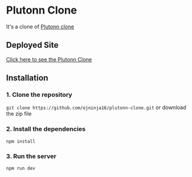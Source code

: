 # Plutonn Clone
It's a clone of [Plutonn clone](https://www.plutonn.com/community/posts?cid=647f941ba0966bd861fafc30) 

## Deployed Site
[Click here to see the Plutonn Clone](https://plutonn-clone-theta.vercel.app/)

## Installation
### 1. Clone the repository
```git clone https://github.com/ojninja16/plutonn-clone.git``` or download the zip file
### 2. Install the dependencies
```npm install```
### 3. Run the server
```npm run dev```

